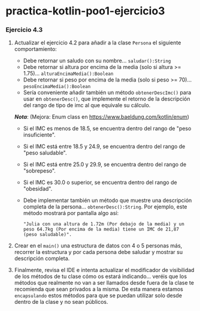# practica-kotlin-poo1-ejercicio3

### **Ejercicio 4.3**

1. Actualizar el ejercicio 4.2 para añadir a la clase `Persona` el siguiente comportamiento:

    * Debe retornar un saludo con su nombre... `saludar():String`
    * Debe retornar si altura por encima de la media (solo si altura >= 1.75)... `alturaEncimaMedia():Boolean`
    * Debe retornar si peso por encima de la media (solo si peso >= 70)... `pesoEncimaMedia():Boolean`
    * Sería conveniente añadir también un método `obtenerDescImc()` para usar en `obtenerDesc()`, que implemente el retorno de la descripción del rango de tipo de imc al que equivale su cálculo.

   ***Nota***: (Mejora: Enum class en https://www.baeldung.com/kotlin/enum)

    * Si el IMC es menos de 18.5, se encuentra dentro del rango de "peso insuficiente".
    * Si el IMC está entre 18.5 y 24.9, se encuentra dentro del rango de "peso saludable".
    * Si el IMC está entre 25.0 y 29.9, se encuentra dentro del rango de "sobrepeso".
    * Si el IMC es 30.0 o superior, se encuentra dentro del rango de "obesidad".

    * Debe implementar también un método que muestre una descripción completa de la persona... `obtenerDesc():String`. Por ejemplo, este método mostrará por pantalla algo así:

       ```
       "Julia con una altura de 1.72m (Por debajo de la media) y un peso 64.7kg (Por encima de la media) tiene un IMC de 21,87 (peso saludable)". 
       ```
2. Crear en el `main()` una estructura de datos con 4 o 5 personas más, recorrer la estructura y por cada persona debe saludar y mostrar su descripción completa.

3. Finalmente, revisa el IDE e intenta actualizar el modificador de visibilidad de los métodos de tu clase cómo os estará indicando... veréis que los métodos que realmente no van a ser llamados desde fuera de la clase te recomienda que sean privados a la misma.
   De esta manera estamos `encapsulando` estos métodos para que se puedan utilizar solo desde dentro de la clase y no sean públicos.
